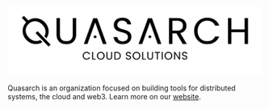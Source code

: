 ![Quasarch logo](profile/logo.png)

Quasarch is an organization focused on building tools for distributed systems, the cloud and web3. Learn more on our [website](https://quasarch.cloud).